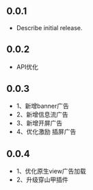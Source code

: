 ## 0.0.1

* Describe initial release.

## 0.0.2

* API优化

## 0.0.3

* 1、新增banner广告
*  2、新增信息流广告
*  3、新增开屏广告
* 4、优化激励 插屏广告

## 0.0.4 

* 1、优化原生view广告加载
* 2、升级穿山甲插件
